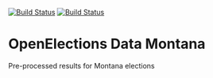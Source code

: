 [![Build Status](https://github.com/openelections/openelections-data-mt/actions/workflows/data_tests.yml/badge.svg?branch=master)](https://github.com/openelections/openelections-data-mt/actions)
[![Build Status](https://github.com/openelections/openelections-data-mt/actions/workflows/format_tests.yml/badge.svg?branch=master)](https://github.com/openelections/openelections-data-mt/actions)

# OpenElections Data Montana
Pre-processed results for Montana elections

